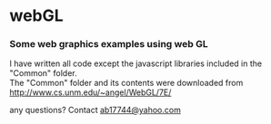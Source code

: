 # webGL
<h3>Some web graphics examples using web GL</h3>

I have written all code except the javascript libraries included in the "Common" folder. <Br>
The "Common" folder and its contents were downloaded from http://www.cs.unm.edu/~angel/WebGL/7E/

any questions? Contact ab17744@yahoo.com
